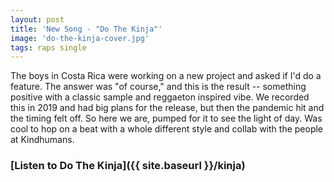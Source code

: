```yaml
---
layout: post
title: 'New Song - "Do The Kinja"'
image: 'do-the-kinja-cover.jpg'
tags: raps single 
---
```


The boys in Costa Rica were working on a new project and asked if I'd do a feature. The answer was "of course," and this is the result -- something positive with a classic sample and reggaeton inspired vibe. We recorded this in 2019 and had big plans for the release, but then the pandemic hit and the timing felt off. So here we are, pumped for it to see the light of day. Was cool to hop on a beat with a whole different style and collab with the people at Kindhumans.

### [Listen to Do The Kinja]({{ site.baseurl }}/kinja)